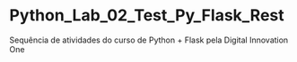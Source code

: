 # Python_Lab_02_Test_Py_Flask_Rest
Sequência de atividades do curso de Python + Flask pela Digital Innovation One
